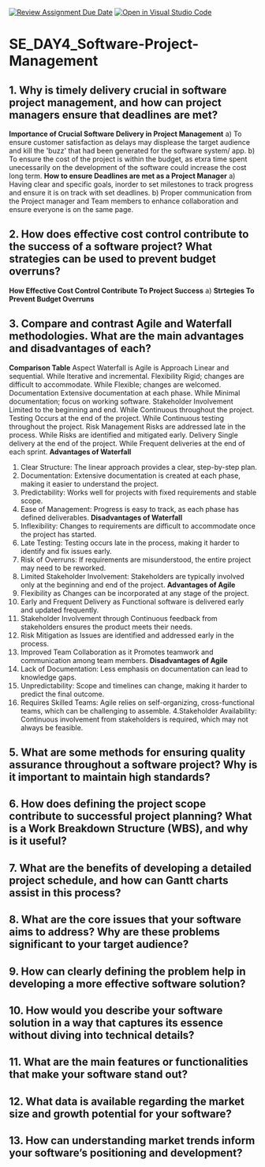 [![Review Assignment Due Date](https://classroom.github.com/assets/deadline-readme-button-22041afd0340ce965d47ae6ef1cefeee28c7c493a6346c4f15d667ab976d596c.svg)](https://classroom.github.com/a/9pw6JKcu)
[![Open in Visual Studio Code](https://classroom.github.com/assets/open-in-vscode-2e0aaae1b6195c2367325f4f02e2d04e9abb55f0b24a779b69b11b9e10269abc.svg)](https://classroom.github.com/online_ide?assignment_repo_id=18436841&assignment_repo_type=AssignmentRepo)
# SE_DAY4_Software-Project-Management
## 1. Why is timely delivery crucial in software project management, and how can project managers ensure that deadlines are met?
**Importance of Crucial Software Delivery in Project Management**
a) To ensure customer satisfaction as delays may displease the target audience and kill the 'buzz' that had been generated for the software system/ app.
b) To ensure the cost of the project is within the budget, as etxra time spent unecessarily on the development of the software could increase the cost long term.
**How to ensure Deadlines are met as a Project Manager**
a) Having clear and specific goals, inorder to set milestones to track progress and ensure it is on track with set deadlines.
b) Proper communication from the Project manager and Team members to enhance collaboration and ensure everyone is on the same page.

## 2. How does effective cost control contribute to the success of a software project? What strategies can be used to prevent budget overruns?
**How Effective Cost Control Contribute To Project Success**
a) 
**Strtegies To Prevent Budget Overruns**
## 3. Compare and contrast Agile and Waterfall methodologies. What are the main advantages and disadvantages of each?
**Comparison Table**
Aspect	                              Waterfall is                	                       Agile is
Approach	                            Linear and sequential.	              While           Iterative and incremental.
Flexibility	Rigid;                    changes are difficult to accommodate. 	While         Flexible; changes are welcomed.
Documentation	                        Extensive documentation at each phase.  While         Minimal documentation; focus on working software.
Stakeholder Involvement	              Limited to the beginning and end.	      While         Continuous throughout the project.
Testing                               Occurs at the end of the project.     	While         Continuous testing throughout the project.
Risk Management                      	Risks are addressed late in the process. While       	Risks are identified and mitigated early.
Delivery	                            Single delivery at the end of the project. While     	Frequent deliveries at the end of each sprint.
**Advantages of Waterfall**
1. Clear Structure: The linear approach provides a clear, step-by-step plan.
2. Documentation: Extensive documentation is created at each phase, making it easier to understand the project.
3. Predictability: Works well for projects with fixed requirements and stable scope.
4. Ease of Management: Progress is easy to track, as each phase has defined deliverables.
**Disadvantages of Waterfall**
1. Inflexibility: Changes to requirements are difficult to accommodate once the project has started.
2. Late Testing: Testing occurs late in the process, making it harder to identify and fix issues early.
3. Risk of Overruns: If requirements are misunderstood, the entire project may need to be reworked.
4. Limited Stakeholder Involvement: Stakeholders are typically involved only at the beginning and end of the project.
**Advantages of Agile**
1. Flexibility as Changes can be incorporated at any stage of the project.
2. Early and Frequent Delivery as Functional software is delivered early and updated frequently.
3. Stakeholder Involvement through Continuous feedback from stakeholders ensures the product meets their needs.
4. Risk Mitigation as Issues are identified and addressed early in the process.
5. Improved Team Collaboration as it Promotes teamwork and communication among team members.
**Disadvantages of Agile**
1. Lack of Documentation: Less emphasis on documentation can lead to knowledge gaps.
2. Unpredictability: Scope and timelines can change, making it harder to predict the final outcome.
3. Requires Skilled Teams: Agile relies on self-organizing, cross-functional teams, which can be challenging to assemble.
4.Stakeholder Availability: Continuous involvement from stakeholders is required, which may not always be feasible.

## 5. What are some methods for ensuring quality assurance throughout a software project? Why is it important to maintain high standards?
## 6. How does defining the project scope contribute to successful project planning? What is a Work Breakdown Structure (WBS), and why is it useful?
## 7. What are the benefits of developing a detailed project schedule, and how can Gantt charts assist in this process?
## 8. What are the core issues that your software aims to address? Why are these problems significant to your target audience?
## 9. How can clearly defining the problem help in developing a more effective software solution?
## 10. How would you describe your software solution in a way that captures its essence without diving into technical details?
## 11. What are the main features or functionalities that make your software stand out?
## 12. What data is available regarding the market size and growth potential for your software?
## 13. How can understanding market trends inform your software’s positioning and development?
